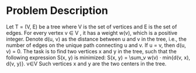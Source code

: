 # Problem Description
Let T = (V, E) be a tree where V is the set of vertices and E is the set of edges. For every vertex v ∈ V , it has a weight w(v), which is a positive integer. Denote d(u, v) as the distance between u and v in the tree, i.e., the number of edges on the unique path connecting u and v. If u = v, then d(u, v) = 0.
The task is to find two vertices x and y in the tree, such that the following expression S(x, y) is minimized:
S(x, y) = \sum_v w(v) · min{d(v, x), d(v, y)}. v∈V
Such vertices x and y are the two centers in the tree.